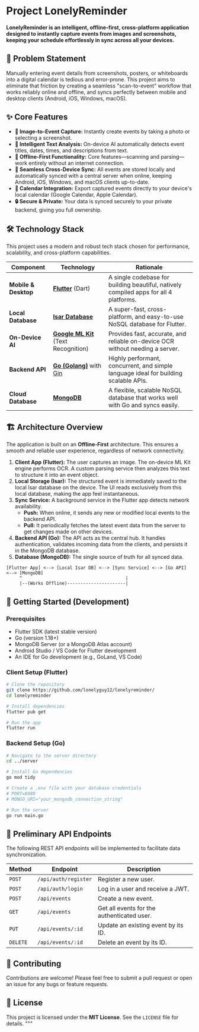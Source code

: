 # Project LonelyReminder

**LonelyReminder is an intelligent, offline-first, cross-platform application designed to instantly capture events from images and screenshots, keeping your schedule effortlessly in sync across all your devices.**

## 🎯 Problem Statement

Manually entering event details from screenshots, posters, or whiteboards into a digital calendar is tedious and error-prone. This project aims to eliminate that friction by creating a seamless "scan-to-event" workflow that works reliably online and offline, and syncs perfectly between mobile and desktop clients (Android, iOS, Windows, macOS).

## ✨ Core Features

* **📸 Image-to-Event Capture:** Instantly create events by taking a photo or selecting a screenshot.
* **🧠 Intelligent Text Analysis:** On-device AI automatically detects event titles, dates, times, and descriptions from text.
* **🚫 Offline-First Functionality:** Core features—scanning and parsing—work entirely without an internet connection.
* **🔄 Seamless Cross-Device Sync:** All events are stored locally and automatically synced with a central server when online, keeping Android, iOS, Windows, and macOS clients up-to-date.
* **📅 Calendar Integration:** Export captured events directly to your device's local calendar (Google Calendar, Apple Calendar).
* **🔒 Secure & Private:** Your data is synced securely to your private backend, giving you full ownership.

## 🛠️ Technology Stack

This project uses a modern and robust tech stack chosen for performance, scalability, and cross-platform capabilities.

| Component          | Technology                                                                                                  | Rationale                                                                        |
| ------------------ | ----------------------------------------------------------------------------------------------------------- | -------------------------------------------------------------------------------- |
| **Mobile & Desktop** | [**Flutter**](https://flutter.dev/) (Dart)                                                                  | A single codebase for building beautiful, natively compiled apps for all 4 platforms. |
| **Local Database** | [**Isar Database**](https://isar.dev/)                                                                      | A super-fast, cross-platform, and easy-to-use NoSQL database for Flutter.         |
| **On-Device AI** | [**Google ML Kit**](https://developers.google.com/ml-kit) (Text Recognition)                                | Provides fast, accurate, and reliable on-device OCR without needing a server.       |
| **Backend API** | [**Go (Golang)**](https://go.dev/) with [Gin](https://github.com/gin-gonic/gin)                             | Highly performant, concurrent, and simple language ideal for building scalable APIs. |
| **Cloud Database** | [**MongoDB**](https://www.mongodb.com/)                                                                     | A flexible, scalable NoSQL database that works well with Go and syncs easily.       |

## 🏗️ Architecture Overview

The application is built on an **Offline-First** architecture. This ensures a smooth and reliable user experience, regardless of network connectivity.

1.  **Client App (Flutter):** The user captures an image. The on-device ML Kit engine performs OCR. A custom parsing service then analyzes this text to structure it into an event object.
2.  **Local Storage (Isar):** The structured event is immediately saved to the local Isar database on the device. The UI reads exclusively from this local database, making the app feel instantaneous.
3.  **Sync Service:** A background service in the Flutter app detects network availability.
    * **Push:** When online, it sends any new or modified local events to the backend API.
    * **Pull:** It periodically fetches the latest event data from the server to get changes made on other devices.
4.  **Backend API (Go):** The API acts as the central hub. It handles authentication, validates incoming data from the clients, and persists it in the MongoDB database.
5.  **Database (MongoDB):** The single source of truth for all synced data.

```
[Flutter App] <--> [Local Isar DB] <--> [Sync Service] <--> [Go API] <--> [MongoDB]
     ^                                       |
     |--(Works Offline)----------------------|
```

## 🚀 Getting Started (Development)

### Prerequisites

* Flutter SDK (latest stable version)
* Go (version 1.18+)
* MongoDB Server (or a MongoDB Atlas account)
* Android Studio / VS Code for Flutter development
* An IDE for Go development (e.g., GoLand, VS Code)

### Client Setup (Flutter)

```bash
# Clone the repository
git clone https://github.com/lonelyguy12/lonelyreminder/
cd lonelyreminder

# Install dependencies
flutter pub get

# Run the app
flutter run
```

### Backend Setup (Go)

```bash
# Navigate to the server directory
cd ../server

# Install Go dependencies
go mod tidy

# Create a .env file with your database credentials
# PORT=8080
# MONGO_URI="your_mongodb_connection_string"

# Run the server
go run main.go
```

## 📝 Preliminary API Endpoints

The following REST API endpoints will be implemented to facilitate data synchronization.

| Method   | Endpoint              | Description                               |
| -------- | --------------------- | ----------------------------------------- |
| `POST`   | `/api/auth/register`  | Register a new user.                      |
| `POST`   | `/api/auth/login`     | Log in a user and receive a JWT.          |
| `POST`   | `/api/events`         | Create a new event.                       |
| `GET`    | `/api/events`         | Get all events for the authenticated user.|
| `PUT`    | `/api/events/:id`     | Update an existing event by its ID.       |
| `DELETE` | `/api/events/:id`     | Delete an event by its ID.                |

## 🤝 Contributing

Contributions are welcome! Please feel free to submit a pull request or open an issue for any bugs or feature requests.

## 📄 License

This project is licensed under the **MIT License**. See the `LICENSE` file for details.
"""